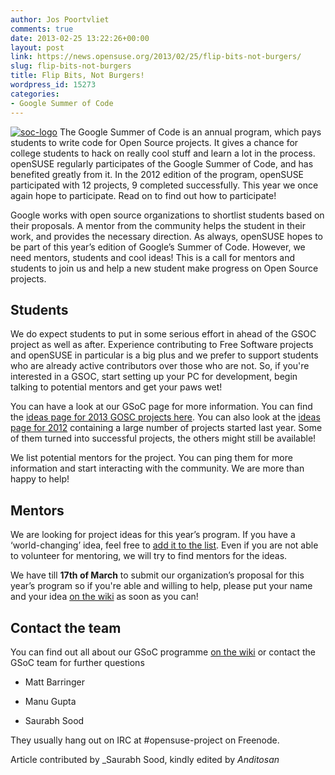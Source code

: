 ```yaml
---
author: Jos Poortvliet
comments: true
date: 2013-02-25 13:22:26+00:00
layout: post
link: https://news.opensuse.org/2013/02/25/flip-bits-not-burgers/
slug: flip-bits-not-burgers
title: Flip Bits, Not Burgers!
wordpress_id: 15273
categories:
- Google Summer of Code
---
```


[![soc-logo](//news.opensuse.org/wp-content/uploads/2013/02/soc-logo.png)](//news.opensuse.org/wp-content/uploads/2013/02/soc-logo.png) The Google Summer of Code is an annual program, which pays students to write code for Open Source projects. It gives a chance for college students to hack on really cool stuff and learn a lot in the process. openSUSE regularly participates of the Google Summer of Code, and has benefited greatly from it. In the 2012 edition of the program, openSUSE participated with 12 projects, 9 completed successfully. This year we once again hope to participate. Read on to find out how to participate!<!-- more -->

Google works with open source organizations to shortlist students based on their proposals. A mentor from the community helps the student in their work, and provides the necessary direction. As always, openSUSE hopes to be part of this year’s edition of Google’s Summer of Code. However, we need mentors, students and cool ideas! This is a call for mentors and students to join us and help a new student make progress on Open Source projects.


## Students


We do expect students to put in some serious effort in ahead of the GSOC project as well as after. Experience contributing to Free Software projects and openSUSE in particular is a big plus and we prefer to support students who are already active contributors over those who are not. So, if you're interested in a GSOC, start setting up your PC for development, begin talking to potential mentors and get your paws wet!

You can have a look at our GSoC page for more information. You can find the [ideas page for 2013 GOSC projects here](https://en.opensuse.org/openSUSE:GSOC_ideas). You can also look at the [ideas page for 2012](https://en.opensuse.org/openSUSE:GSOC_ideas_2012) containing a large number of projects started last year. Some of them turned into successful projects, the others might still be available!

We list potential mentors for the project. You can ping them for more information and start interacting with the community. We are more than happy to help!


## Mentors


We are looking for project ideas for this year’s program. If you have a ‘world-changing’ idea, feel free to [add it to the list](https://en.opensuse.org/openSUSE:GSOC_ideas). Even if you are not able to volunteer for mentoring, we will try to find mentors for the ideas.

We have till **17th of March** to submit our organization’s proposal for this year’s program so if you're able and willing to help, please put your name and your idea [on the wiki](https://en.opensuse.org/openSUSE:GSOC_ideas) as soon as you can!


## Contact the team


You can find out all about our GSoC programme [on the wiki](https://en.opensuse.org/openSUSE:GSOC) or contact the GSoC team for further questions



	
  * Matt Barringer

	
  * Manu Gupta

	
  * Saurabh Sood


They usually hang out on IRC at #opensuse-project on Freenode.

Article contributed by _Saurabh Sood, kindly edited by _Anditosan_
